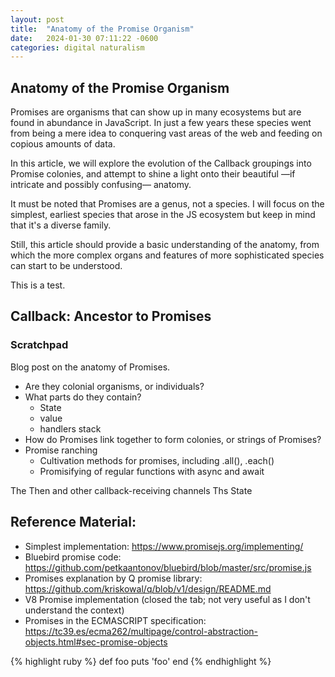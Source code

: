 ```yaml
---
layout: post
title:  "Anatomy of the Promise Organism"
date:   2024-01-30 07:11:22 -0600
categories: digital naturalism
---
```


## Anatomy of the Promise Organism

Promises are organisms that can show up in many ecosystems but are found in abundance in JavaScript. In just a few years these species went from being a mere idea to conquering vast areas of the web and feeding on copious amounts of data.

In this article, we will explore the evolution of the Callback groupings into Promise colonies, and attempt to shine a light onto their beautiful —if intricate and possibly confusing— anatomy.

It must be noted that Promises are a genus, not a species. I will focus on the simplest, earliest species that arose in the JS ecosystem but keep in mind that it's a diverse family. 

Still, this article should provide a basic understanding of the anatomy, from which the more complex organs and features of more sophisticated species can start to be understood.

This is a test.

## Callback: Ancestor to Promises

### Scratchpad
Blog post on the anatomy of Promises.

* Are they colonial organisms, or individuals?
* What parts do they contain? 
	* State
	* value
	* handlers stack 
* How do Promises link together to form colonies, or strings of Promises?
* Promise ranching
	* Cultivation methods for promises, including .all(), .each()
	* Promisifying of regular functions with async and await

The Then and other callback-receiving channels
Ths State

## Reference Material:
- Simplest implementation: https://www.promisejs.org/implementing/ 
- Bluebird promise code: https://github.com/petkaantonov/bluebird/blob/master/src/promise.js
- Promises explanation by Q promise library: https://github.com/kriskowal/q/blob/v1/design/README.md
- V8 Promise implementation (closed the tab; not very useful as I don't understand the context)
- Promises in the ECMASCRIPT specification: https://tc39.es/ecma262/multipage/control-abstraction-objects.html#sec-promise-objects

{% highlight ruby %}
def foo
  puts 'foo'
end
{% endhighlight %}
